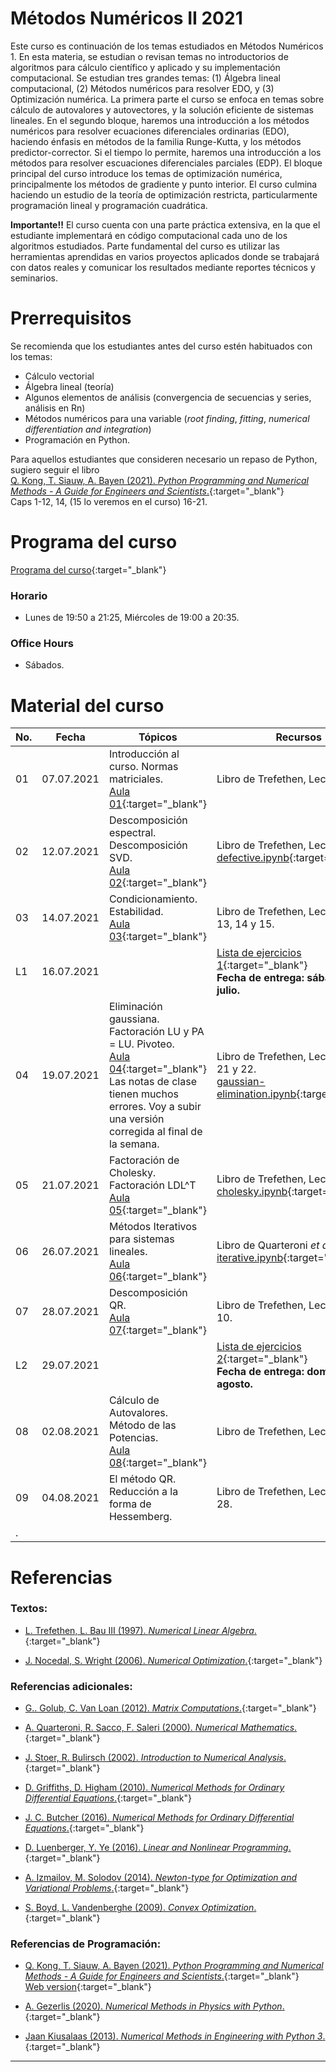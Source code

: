 # Métodos Numéricos II 2021

Este curso es continuación de los temas estudiados en Métodos Numéricos 1. En esta materia, se estudian o revisan temas no introductorios de algoritmos para cálculo científico y aplicado y su implementación computacional. Se estudian tres grandes temas: (1) Álgebra lineal computacional, (2) Métodos numéricos para resolver EDO, y (3) Optimización numérica. La primera parte el curso se enfoca en temas sobre cálculo de autovalores y autovectores, y la solución eficiente de sistemas lineales. En el segundo bloque, haremos una introducción a los métodos numéricos para resolver ecuaciones diferenciales ordinarias (EDO), haciendo énfasis en métodos de la familia Runge-Kutta, y los métodos predictor-corrector. Si el tiempo lo permite, haremos una introducción a los métodos para resolver escuaciones diferenciales parciales (EDP). El bloque principal del curso introduce los temas de optimización numérica, principalmente los métodos de gradiente y punto interior. El curso culmina haciendo un estudio de la teoría de optimización restricta, particularmente programación lineal y programación cuadrática.

**Importante!!** El curso cuenta con una parte práctica extensiva, en la que el estudiante implementará en código computacional cada uno de los algoritmos estudiados. Parte fundamental del curso es utilizar las herramientas aprendidas en varios proyectos aplicados donde se trabajará con datos reales y comunicar los resultados mediante reportes técnicos y seminarios.


# Prerrequisitos

Se recomienda que los estudiantes antes del curso estén habituados con los temas:
* Cálculo vectorial
* Álgebra lineal (teoría)
* Algunos elementos de análisis (convergencia de secuencias y series, análisis en Rn)
* Métodos numéricos para una variable (*root finding*, *fitting*, *numerical differentiation and integration*)
* Programación en Python.

Para aquellos estudiantes que consideren necesario un repaso de Python, sugiero seguir el libro <br/>
[Q. Kong, T. Siauw, A. Bayen (2021). *Python Programming and Numerical Methods - A Guide for Engineers and Scientists*.](https://pythonnumericalmethods.berkeley.edu/notebooks/Index.html){:target="_blank"}
 <br/>
Caps 1-12, 14, (15 lo veremos en el curso) 16-21.

# Programa del curso
<div id='id-programa'/>

[Programa del curso](programa/Programa-opt2021.pdf){:target="_blank"}

### Horario
<div id='id-horario'/>

* Lunes de 19:50 a 21:25, Miércoles de 19:00 a 20:35.

### Office Hours
<div id='id-office'/>

* Sábados.


# Material del curso
<div id='id-material'/>

  **No.**  | **Fecha**    | **Tópicos**                                                                   | **Recursos**
  -------- | ------------ | ----------------------------------------------------------------------------- |  -------------------------------------
  01       | 07.07.2021   | Introducción al curso. Normas matriciales. <br/> [Aula 01](aulas/Aula01.pdf){:target="_blank"}  | Libro de Trefethen, Lecture 3.
  02       | 12.07.2021   | Descomposición espectral. Descomposición SVD. <br/> [Aula 02](aulas/Aula02.pdf){:target="_blank"}  | Libro de Trefethen, Lectures 4 y 5. <br/> [defective.ipynb](code/defective.ipynb){:target="_blank"}
  03       | 14.07.2021   |  Condicionamiento. Estabilidad. <br/> [Aula 03](aulas/Aula03.pdf){:target="_blank"}  | Libro de Trefethen, Lectures 12, 13, 14 y 15. 
  L1       | 16.07.2021   |                                                                               | [Lista de ejercicios 1](listas/Lista01.pdf){:target="_blank"} <br/> **Fecha de entrega: sábado 24 de julio.** 
  04       | 19.07.2021   | Eliminación gaussiana. Factoración LU y PA = LU. Pivoteo. <br/> [Aula 04](aulas/Aula04.pdf){:target="_blank"} <br/> Las notas de clase tienen muchos errores. Voy a subir una versión corregida al final de la semana. | Libro de Trefethen, Lectures 20, 21 y 22. <br/> [gaussian-elimination.ipynb](code/gaussian-elimination.ipynb){:target="_blank"}
  05       | 21.07.2021   | Factoración de Cholesky. Factoración LDL^T <br/> [Aula 05](aulas/Aula05.pdf){:target="_blank"} | Libro de Trefethen, Lecture 23. <br/> [cholesky.ipynb](code/cholesky.ipynb){:target="_blank"}
  06       | 26.07.2021   | Métodos Iterativos para sistemas lineales. <br/> [Aula 06](aulas/Aula06.pdf){:target="_blank"} | Libro de Quarteroni *et al.*, Cap. 4. <br/> [iterative.ipynb](code/iterative.ipynb){:target="_blank"}
  07       | 28.07.2021   | Descomposición QR. <br/> [Aula 07](aulas/Aula07.pdf){:target="_blank"}        | Libro de Trefethen, Lectures 6-8 y 10.
  L2       | 29.07.2021   |                                                                               | [Lista de ejercicios 2](listas/Lista02.pdf){:target="_blank"} <br/> **Fecha de entrega: domingo 08 de agosto.** 
  08       | 02.08.2021   | Cálculo de Autovalores. Método de las Potencias. <br/> [Aula 08](aulas/Aula08.pdf){:target="_blank"} | Libro de Trefethen, Lecture 27.
  09       | 04.08.2021   | El método QR. Reducción a la forma de Hessemberg. <br/>                       | Libro de Trefethen, Lectures 26 y 28.
  .        |              |                                                                               | 
  

# Referencias
<div id='id-ref'/>

### Textos:

* [L. Trefethen, L. Bau III (1997). *Numerical Linear Algebra*.](http://library.lol/main/079EA6C3FD8CDF23B0C2ACD901CA9A26){:target="_blank"}

* [J. Nocedal, S. Wright (2006). *Numerical Optimization*.](http://library.lol/main/7016B74CFE6DC64C75864322EE4AA081){:target="_blank"}


### Referencias adicionales:

* [G.. Golub, C. Van Loan (2012). *Matrix Computations*.](http://library.lol/main/72562A3A733C2E842BE163CA97D0FA7A){:target="_blank"}

* [A. Quarteroni, R. Sacco, F. Saleri (2000). *Numerical Mathematics*.](http://library.lol/main/7D136BC80ECBF0BA65798EC129FCCAF4){:target="_blank"}

* [J. Stoer, R. Bulirsch (2002). *Introduction to Numerical Analysis*.](http://library.lol/main/04B36CA585EB49F5FDED7479823F2B50){:target="_blank"}

* [D. Griffiths, D. Higham (2010). *Numerical Methods for Ordinary Differential Equations*.](http://library.lol/main/61C367A31FBE7D8FD1E1A9129CED0B95){:target="_blank"}

* [J. C. Butcher (2016). *Numerical Methods for Ordinary Differential Equations*.](http://library.lol/main/43A7A457B95E0443C75D23DC1B46FEE7){:target="_blank"} 

* [D. Luenberger, Y. Ye (2016). *Linear and Nonlinear Programming*.](http://library.lol/main/EB915E0FDCC8D3BA222B37C9A3DD6B4F){:target="_blank"}

* [A. Izmailov, M. Solodov (2014). *Newton-type for Optimization and Variational Problems*.](http://library.lol/main/C8C3ED2461D9C8C2608595B223ABDD91){:target="_blank"}

* [S. Boyd, L. Vandenberghe (2009). *Convex Optimization*.](http://library.lol/main/A9A5D9C3CA105DB0F41AF39A6C89706C){:target="_blank"}


### Referencias de Programación:

* [Q. Kong, T. Siauw, A. Bayen (2021). *Python Programming and Numerical Methods - A Guide for Engineers and Scientists*.](http://library.lol/main/C243E02353CAB4D3A26F4DBD0527E133){:target="_blank"} <br/>
  [Web version](https://pythonnumericalmethods.berkeley.edu/notebooks/Index.html){:target="_blank"}

* [A. Gezerlis (2020). *Numerical Methods in Physics with Python*.](http://library.lol/main/16158CCB54986445C6EC84980B58DB7E){:target="_blank"}

* [Jaan Kiusalaas (2013). *Numerical Methods in Engineering with Python 3*.](http://library.lol/main/8F89791F3C9338F2E23EEC2C7BF5403B){:target="_blank"}

---
